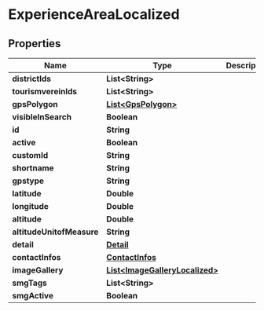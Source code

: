 
# ExperienceAreaLocalized

## Properties
Name | Type | Description | Notes
------------ | ------------- | ------------- | -------------
**districtIds** | **List&lt;String&gt;** |  |  [optional]
**tourismvereinIds** | **List&lt;String&gt;** |  |  [optional]
**gpsPolygon** | [**List&lt;GpsPolygon&gt;**](GpsPolygon.md) |  |  [optional]
**visibleInSearch** | **Boolean** |  |  [optional]
**id** | **String** |  |  [optional]
**active** | **Boolean** |  |  [optional]
**customId** | **String** |  |  [optional]
**shortname** | **String** |  |  [optional]
**gpstype** | **String** |  |  [optional]
**latitude** | **Double** |  |  [optional]
**longitude** | **Double** |  |  [optional]
**altitude** | **Double** |  |  [optional]
**altitudeUnitofMeasure** | **String** |  |  [optional]
**detail** | [**Detail**](Detail.md) |  |  [optional]
**contactInfos** | [**ContactInfos**](ContactInfos.md) |  |  [optional]
**imageGallery** | [**List&lt;ImageGalleryLocalized&gt;**](ImageGalleryLocalized.md) |  |  [optional]
**smgTags** | **List&lt;String&gt;** |  |  [optional]
**smgActive** | **Boolean** |  |  [optional]



